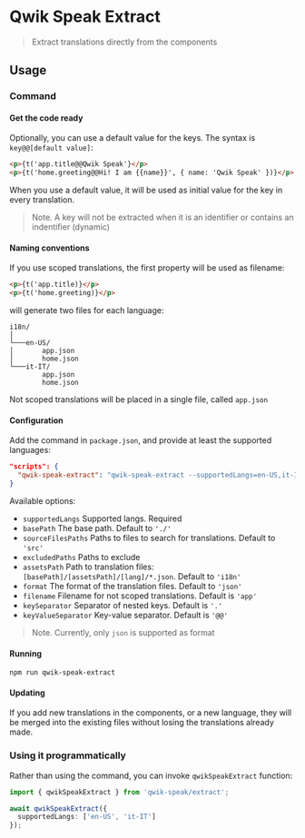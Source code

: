 # Qwik Speak Extract

> Extract translations directly from the components

## Usage
### Command
#### Get the code ready
Optionally, you can use a default value for the keys. The syntax is `key@@[default value]`:
```html
<p>{t('app.title@@Qwik Speak'}</p>
<p>{t('home.greeting@@Hi! I am {{name}}', { name: 'Qwik Speak' })}</p>

```
When you use a default value, it will be used as initial value for the key in every translation.

> Note. A key will not be extracted when it is an identifier or contains an indentifier (dynamic)

#### Naming conventions
If you use scoped translations, the first property will be used as filename:
```html
<p>{t('app.title)}</p>
<p>{t('home.greeting)}</p>
```
will generate two files for each language:
```
i18n/
│   
└───en-US/
│       app.json
│       home.json
└───it-IT/
        app.json
        home.json
```
Not scoped translations will be placed in a single file, called `app.json`

#### Configuration
Add the command in `package.json`, and provide at least the supported languages:
```json
"scripts": {
  "qwik-speak-extract": "qwik-speak-extract --supportedLangs=en-US,it-IT --assetsPath=i18n"
}
```
Available options:
- `supportedLangs` Supported langs. Required
- `basePath` The base path. Default to `'./'`
- `sourceFilesPaths` Paths to files to search for translations. Default to `'src'`
- `excludedPaths` Paths to exclude
- `assetsPath` Path to translation files: `[basePath]/[assetsPath]/[lang]/*.json`. Default to `'i18n'`
- `format` The format of the translation files. Default to `'json'`
- `filename` Filename for not scoped translations. Default is `'app'`
- `keySeparator` Separator of nested keys. Default is `'.'`
- `keyValueSeparator` Key-value separator. Default is `'@@'`

> Note. Currently, only `json` is supported as format

#### Running
```shell
npm run qwik-speak-extract
```

#### Updating
If you add new translations in the components, or a new language, they will be merged into the existing files without losing the translations already made.

### Using it programmatically
Rather than using the command, you can invoke `qwikSpeakExtract` function:
```typescript
import { qwikSpeakExtract } from 'qwik-speak/extract';

await qwikSpeakExtract({
  supportedLangs: ['en-US', 'it-IT']
});
```
